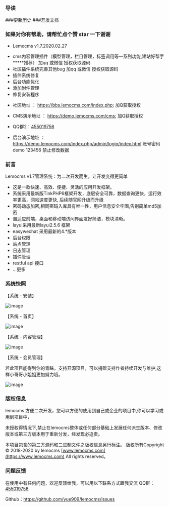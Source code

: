 ### 导读
###[更新历史](docs/start-log.md) 
###[开发文档](docs/developer.md)
### 如果对你有帮助，请帮忙点个赞 star 一下谢谢
+ Lemocms v1.7.2020.02.27
  
 - cms内容管理插件（模型管理，栏目管理，标签调用等一系列功能,建站好帮手*****推荐） 加qq 或微信 授权获取源码 
 - 社区插件系统完善其他bug 加qq 或微信 授权获取源码 
 - 插件系统修复
 - 后台功能优化
 - 添加附件管理
 - 修复安装程序
 
+ 社区地址 ： https://bbs.lemocms.com/index.php;  加Q获取授权 
+ CMS演示地址 ： https://demo.lemocms.com/cms;  加Q获取授权 

+ QQ群2：[455019756](https://jq.qq.com/?_wv=1027&k=52oRd8O) 

+ 后台演示地址 ： https://demo.lemocms.com/index.php/admin/login/index.html  账号密码 demo 123456 禁止修改数据

### 前言
Lemocms v1.7管理系统：为二次开发而生，让开发变得更简单

 + 这是一款快速、高效、便捷、灵活的应用开发框架。
 + 系统采用最新版TinkPHP6框架开发，底层安全可靠，数据查询更快，运行效率更高，网站速度更快, 后续随官网升级而升级
 + 密码动态加密,相同密码入库具有唯一性，用户信息安全牢固,告别简单md5加密
 + 自适应前端，桌面和移动端访问界面友好简洁，模块清晰。 
 + layui采用最新layui2.5.6 框架
 + easywechat 采用最新的4.*版本
 + 后台权限
 + 站点管理
 + 日志管理
 + 插件管理
 + restful api 接口
 + ...更多



### 系统快照
【系统 - 安装】

![image](docs/images/install.jpg)

【系统 - 首页】

![image](docs/images/index.png)

【系统 - 内容管理】

![image](docs/images/content.png)

【系统 - 会员管理】



若此项目能得到你的青睐，支持开源项目，可以捐赠支持作者持续开发与维护,这样小哥哥小姐姐更加努力哦。

![image](docs/images/pay.png)

### 版权信息

lemocms 方便二次开发，您可以方便的使用到自己或企业的项目中,你可以学习或用到项目中，

未授权得情况下,禁止在lemocms整体或任何部分基础上发展任何派生版本、修改版本或第三方版本用于重新分发，经发现必追责。


本项目包含的第三方源码和二进制文件之版权信息另行标注。
版权所有Copyright © 2018-2020 by lemocms [www.lemocms.com](https://www.lemocms.com) All rights reserved。



### 问题反馈
在使用中有任何问题，欢迎反馈给我，可以用以下联系方式跟我交流
QQ群：[455019756](https://jq.qq.com/?_wv=1027&k=52oRd8O)

Github：https://github.com/yue909/lemocms/issues



